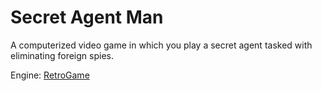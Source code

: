 # Secret Agent Man

A computerized video game in which you play a secret agent tasked with eliminating foreign spies.

Engine: [RetroGame](https://github.com/Anders-H/RetroGame)
